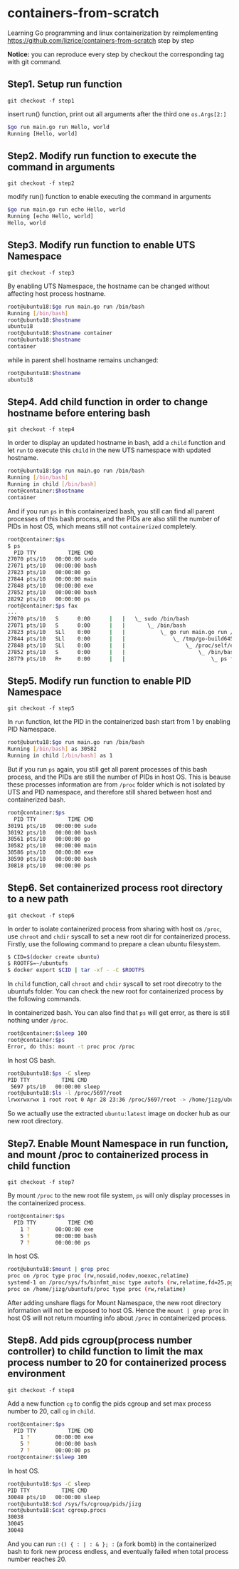# containers-from-scratch
Learning Go programming and linux containerization by reimplementing https://github.com/lizrice/containers-from-scratch step by step

**Notice:** you can reproduce every step by checkout the corresponding tag with git command.

## Step1. Setup run function

`git checkout -f step1`

insert run() function, print out all arguments after the third one `os.Args[2:]`

```bash
$go run main.go run Hello, world 
Running [Hello, world]
```

## Step2. Modify run function to execute the command in arguments

`git checkout -f step2`

modify run() function to enable executing the command in arguments

```bash
$go run main.go run echo Hello, world 
Running [echo Hello, world]
Hello, world
```

## Step3. Modify run function to enable UTS Namespace

`git checkout -f step3`

By enabling UTS Namespace, the hostname can be changed without affecting host process hostname.

```bash
root@ubuntu18:$go run main.go run /bin/bash
Running [/bin/bash]
root@ubuntu18:$hostname
ubuntu18
root@ubuntu18:$hostname container
root@ubuntu18:$hostname
container
```
while in parent shell hostname remains unchanged:
```bash
root@ubuntu18:$hostname
ubuntu18
```

## Step4. Add child function in order to change hostname before entering bash

`git checkout -f step4`


In order to display an updated hostname in bash, add a `child` function and let `run` to execute this `child` in the new UTS namespace with updated hostname.
```bash
root@ubuntu18:$go run main.go run /bin/bash
Running [/bin/bash]
Running in child [/bin/bash]
root@container:$hostname
container
``` 
And if you run `ps` in this containerized bash, you still can find all parent processes of this bash process, and the PIDs are also still the number of PIDs in host OS, which means still not `containerized` completely.
```bash
root@container:$ps
$ ps
  PID TTY          TIME CMD
27070 pts/10   00:00:00 sudo
27071 pts/10   00:00:00 bash
27823 pts/10   00:00:00 go
27844 pts/10   00:00:00 main
27848 pts/10   00:00:00 exe
27852 pts/10   00:00:00 bash
28292 pts/10   00:00:00 ps
root@container:$ps fax
...
27070 pts/10   S      0:00      |   |   \_ sudo /bin/bash
27071 pts/10   S      0:00      |   |       \_ /bin/bash
27823 pts/10   SLl    0:00      |   |           \_ go run main.go run /bin/bash
27844 pts/10   SLl    0:00      |   |               \_ /tmp/go-build645762770/b0
27848 pts/10   SLl    0:00      |   |                   \_ /proc/self/exe child 
27852 pts/10   S      0:00      |   |                       \_ /bin/bash
28779 pts/10   R+     0:00      |   |                           \_ ps fax
```

## Step5. Modify run function to enable PID Namespace

`git checkout -f step5`

In `run` function, let the PID in the containerized bash start from 1 by enabling PID Namespace.
```bash
root@ubuntu18:$go run main.go run /bin/bash
Running [/bin/bash] as 30582
Running in child [/bin/bash] as 1
```
But if you run `ps` again, you still get all parent processes of this bash process, and the PIDs are still the number of PIDs in host OS. This is beause these processes information are from `/proc` folder which is not isolated by UTS and PID namespace, and therefore still shared between host and containerized bash.
```bash
root@container:$ps
  PID TTY          TIME CMD
30191 pts/10   00:00:00 sudo
30192 pts/10   00:00:00 bash
30561 pts/10   00:00:00 go
30582 pts/10   00:00:00 main
30586 pts/10   00:00:00 exe
30590 pts/10   00:00:00 bash
30818 pts/10   00:00:00 ps
```

## Step6. Set containerized process root directory to a new path

`git checkout -f step6`

In order to isolate containerized process from sharing with host os `/proc`, use `chroot` and `chdir` syscall to set a new root dir for containerized process.
Firstly, use the following command to prepare a clean ubuntu filesystem.
```bash
$ CID=$(docker create ubuntu)
$ ROOTFS=~/ubuntufs
$ docker export $CID | tar -xf - -C $ROOTFS
```
In `child` function, call `chroot` and `chdir` syscall to set root direcotry to the ubuntufs folder. You can check the new root for containerized process by the following commands.

In containerized bash. You can also find that `ps` will get error, as there is still nothing under `/proc`.
```bash
root@container:$sleep 100
root@container:$ps
Error, do this: mount -t proc proc /proc
```
In host OS bash.
```bash
root@ubuntu18:$ps -C sleep
PID TTY          TIME CMD
 5697 pts/10   00:00:00 sleep
root@ubuntu18:$ls -l /proc/5697/root
lrwxrwxrwx 1 root root 0 Apr 28 23:36 /proc/5697/root -> /home/jizg/ubuntufs
```
So we actually use the extracted `ubuntu:latest` image on docker hub as our new root directory.

## Step7. Enable Mount Namespace in run function, and mount /proc to containerized process in child function

`git checkout -f step7`

By mount `/proc` to the new root file system, `ps` will only display processes in the containerized process.
```bash
root@container:$ps
  PID TTY          TIME CMD
    1 ?        00:00:00 exe
    5 ?        00:00:00 bash
    7 ?        00:00:00 ps
```
In host OS.
```bash
root@ubuntu18:$mount | grep proc
proc on /proc type proc (rw,nosuid,nodev,noexec,relatime)
systemd-1 on /proc/sys/fs/binfmt_misc type autofs (rw,relatime,fd=25,pgrp=1,timeout=0,minproto=5,maxproto=5,direct,pipe_ino=13556)
proc on /home/jizg/ubuntufs/proc type proc (rw,relatime)
```
After adding unshare flags for Mount Namespace, the new root directory information will not be exposed to host OS. Hence the `mount | grep proc` in host OS will not return mounting info about `/proc` in containerized process.

## Step8. Add pids cgroup(process number controller) to child function to limit the max process number to 20 for containerized process environment

`git checkout -f step8`

Add a new function `cg` to config the pids cgroup and set max process number to 20, call `cg` in `child`.

```bash
root@container:$ps
  PID TTY          TIME CMD
    1 ?        00:00:00 exe
    5 ?        00:00:00 bash
    7 ?        00:00:00 ps
root@container:$sleep 100
```
In host OS.
```bash
root@ubuntu18:$ps -C sleep
PID TTY          TIME CMD
30048 pts/10   00:00:00 sleep
root@ubuntu18:$cd /sys/fs/cgroup/pids/jizg
root@ubuntu18:$cat cgroup.procs
30038
30045
30048
```
And you can run `:() { : | : & }; :` (a fork bomb) in the containerized bash to fork new process endless, and eventually failed when total process number reaches 20.
